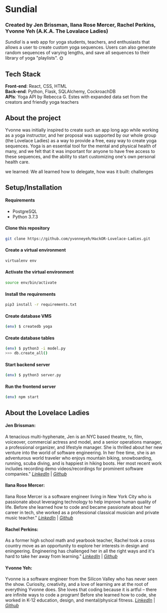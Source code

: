 

# **Sundial**
### Created by Jen Brissman, Ilana Rose Mercer, Rachel Perkins, Yvonne Yeh (A.K.A. **The Lovalace Ladies**)

*Sundial* is a web app for yoga students, teachers, and enthusiasts that allows a user to create custom yoga sequences. Users can also generate random sequences of varying lengths, and save all sequences to their library of yoga "playlists". :sun_with_face: 

## **Tech Stack**
**Front-end**: React, CSS, HTML </br>
**Back-end**: Python, Flask, SQLAlchemy, CockroachDB </br>
**APIs**: Yoga API by Rebecca G. Estes with expanded data set from the creators and friendly yoga teachers

## About the project


Yvonne was initially inspired to create such an app long ago while working as a yoga instructor, and her proposal was supported by our whole group (the Lovelace Ladies) as a way to provide a free, easy way to create yoga sequences. Yoga is an essential tool for the mental and physical health of many, and we felt that it was important for anyone to have free access to these sequences, and the ability to start customizing one's own personal health care. 

we learned: We all learned how to delegate, 
how was it built: 
challenges

## **Setup/Installation**

#### **Requirements**
* PostgreSQL
* Python 3.7.3

#### **Clone this repository**
```bash
git clone https://github.com/yvonneyeh/HackOR-Lovelace-Ladies.git
```
#### **Create a virtual environment**
``` bash
virtualenv env
```
#### **Activate the virtual environment**
``` bash
source env/bin/activate 
```
#### **Install the requirements**
```bash
pip3 install -r requirements.txt
```
#### **Create database VMS**
```bash
(env) $ createdb yoga
```

#### **Create database tables**

``` bash
(env) $ python3 -i model.py
>>> db.create_all()
```

#### **Start backend server**
``` bash
(env) $ python3 server.py
``` 

#### **Run the frontend server**
``` bash
(env) npm start
```


## **About the Lovelace Ladies**

#### **Jen Brissman**:
A tenacious multi-hyphenate, Jen is an NYC based theatre, tv, film, voiceover, commercial actress and model, and a senior operations manager, a professional organizer, and lifestyle manager. She is thrilled about her new venture into the world of software engineering. In her free time, she is an adventurous world traveler who enjoys mountain biking, snowboarding, running, scuba diving, and is happiest in hiking boots. Her most recent work includes recording demo videos/recordings for prominent software companies." [*LinkedIn*](https://www.linkedin.com/in/jenbrissman) | [*Github*](https://www.github.com/jenbrissman)


#### **Ilana Rose Mercer**:
Ilana Rose Mercer is a software engineer living in New York City who is passionate about leveraging technology to help improve human quality of life. Before she learned how to code and became passionate about her career in tech, she worked as a professional classical musician and private music teacher." [*LinkedIn*](https://www.linkedin.com/in/i-mercer) | [*Github*](https://www.github.com/violatido)


#### **Rachel Perkins**:
As a former high school math and yearbook teacher, Rachel took a cross country move as an opportunity to explore her interests in design and eningeering. Engineering has challenged her in all the right ways and it's hard to take her away from learning." [*LinkedIn*](https://www.linkedin.com/in/rachelelysia) | [*Github*](https://www.github.com/rachelelysia)

#### **Yvonne Yeh**:
Yvonne is a software engineer from the Silicon Valley who has never seen the show. Curiosity, creativity, and a love of learning are at the root of everything Yvonne does. She loves that coding because it is artful – there are infinite ways to code a program! Before she learned how to code, she worked in K-12 education, design, and mental/physical fitness. [*LinkedIn*](https://www.linkedin.com/in/yvonneyeh) | [*Github*](https://www.github.com/yvonneyeh)